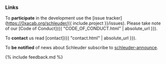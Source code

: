 ### Links

To **participate** in the development use the [issue tracker](https://0xacab.org/schleuder/{{ include.project }}/issues). Please take note of our [Code of Conduct]({{ "CODE_OF_CONDUCT.html" | absolute_url }}).

To **contact** us read [contact]({{ "contact.html" | absolute_url }}).

To **be notified** of news about Schleuder subscribe to [schleuder-announce](https://lists.nadir.org/mailman/listinfo/schleuder-announce).

{% include feedback.md %}
